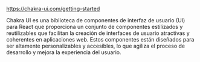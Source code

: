 https://chakra-ui.com/getting-started

Chakra UI es una biblioteca de componentes de interfaz de usuario (UI) para React que proporciona un conjunto de componentes estilizados y reutilizables que facilitan la creación de interfaces de usuario atractivas y coherentes en aplicaciones web. Estos componentes están diseñados para ser altamente personalizables y accesibles, lo que agiliza el proceso de desarrollo y mejora la experiencia del usuario.